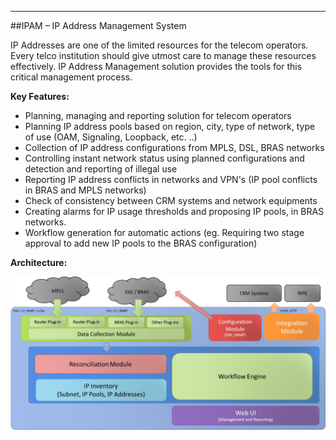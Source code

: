 - - -
##IPAM – IP Address Management System

IP Addresses are one of the limited resources for the telecom operators. Every telco institution should give utmost care to manage these resources effectively. IP Address Management solution provides the tools for this critical management process.

**Key Features:**

- Planning, managing and reporting solution for telecom operators
- Planning IP address pools based on region, city, type of network, type of use (OAM, Signaling, Loopback, etc. ..) 
- Collection of IP address configurations from MPLS, DSL, BRAS networks
- Controlling instant network status using planned configurations and detection and reporting of illegal use 
- Reporting IP address conflicts in networks and VPN's (IP pool conflicts in BRAS and  MPLS networks)
- Check of consistency between CRM systems and network equipments
- Creating alarms for IP usage thresholds and proposing IP pools, in BRAS networks.
- Workflow generation for automatic actions (eg. Requiring two stage approval to add new IP pools to the BRAS configuration)

**Architecture:**


![IPAM](images/uploads/page/en/IPAM.png)